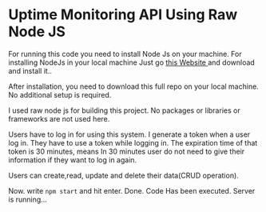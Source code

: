 # Uptime Monitoring API Using Raw Node JS

For running this code you need to install Node Js on your machine.
For installing NodeJs in your local machine Just go [this Website ](https://nodejs.org/en/download/ "NodeJS") and download and install it..

After installation, you need to download this full repo on your local machine.
No additional setup is required. 

I used raw node js for building this project. No packages or libraries or frameworks are not used here.

Users have to log in for using this system. I generate a token when a user log in. They have to use a token while logging in. The expiration time of that token is 30 minutes, means In 30 minutes user do not need to give their information if they want to log in again.

Users can create,read, update and delete their data(CRUD operation). 

Now. write `npm start` and hit enter. Done. Code Has been executed. Server is running...
